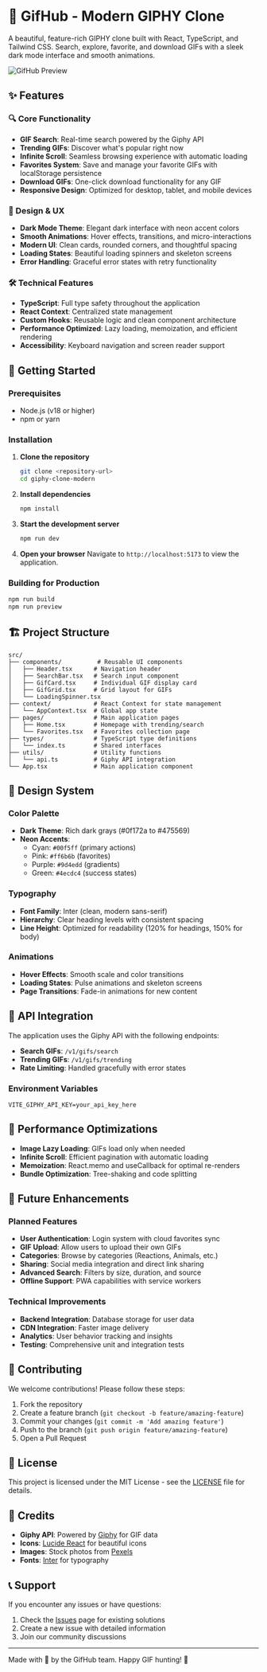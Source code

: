 # 🎯 GifHub - Modern GIPHY Clone

A beautiful, feature-rich GIPHY clone built with React, TypeScript, and Tailwind CSS. Search, explore, favorite, and download GIFs with a sleek dark mode interface and smooth animations.

![GifHub Preview](https://images.pexels.com/photos/4144179/pexels-photo-4144179.jpeg?auto=compress&cs=tinysrgb&w=1200&h=600&fit=crop)

## ✨ Features

### 🔍 Core Functionality
- **GIF Search**: Real-time search powered by the Giphy API
- **Trending GIFs**: Discover what's popular right now
- **Infinite Scroll**: Seamless browsing experience with automatic loading
- **Favorites System**: Save and manage your favorite GIFs with localStorage persistence
- **Download GIFs**: One-click download functionality for any GIF
- **Responsive Design**: Optimized for desktop, tablet, and mobile devices

### 🎨 Design & UX
- **Dark Mode Theme**: Elegant dark interface with neon accent colors
- **Smooth Animations**: Hover effects, transitions, and micro-interactions
- **Modern UI**: Clean cards, rounded corners, and thoughtful spacing
- **Loading States**: Beautiful loading spinners and skeleton screens
- **Error Handling**: Graceful error states with retry functionality

### 🛠️ Technical Features
- **TypeScript**: Full type safety throughout the application
- **React Context**: Centralized state management
- **Custom Hooks**: Reusable logic and clean component architecture
- **Performance Optimized**: Lazy loading, memoization, and efficient rendering
- **Accessibility**: Keyboard navigation and screen reader support

## 🚀 Getting Started

### Prerequisites
- Node.js (v18 or higher)
- npm or yarn

### Installation

1. **Clone the repository**
   ```bash
   git clone <repository-url>
   cd giphy-clone-modern
   ```

2. **Install dependencies**
   ```bash
   npm install
   ```

3. **Start the development server**
   ```bash
   npm run dev
   ```

4. **Open your browser**
   Navigate to `http://localhost:5173` to view the application.

### Building for Production

```bash
npm run build
npm run preview
```

## 🏗️ Project Structure

```
src/
├── components/          # Reusable UI components
│   ├── Header.tsx      # Navigation header
│   ├── SearchBar.tsx   # Search input component
│   ├── GifCard.tsx     # Individual GIF display card
│   ├── GifGrid.tsx     # Grid layout for GIFs
│   └── LoadingSpinner.tsx
├── context/            # React Context for state management
│   └── AppContext.tsx  # Global app state
├── pages/              # Main application pages
│   ├── Home.tsx        # Homepage with trending/search
│   └── Favorites.tsx   # Favorites collection page
├── types/              # TypeScript type definitions
│   └── index.ts        # Shared interfaces
├── utils/              # Utility functions
│   └── api.ts          # Giphy API integration
└── App.tsx             # Main application component
```

## 🎨 Design System

### Color Palette
- **Dark Theme**: Rich dark grays (#0f172a to #475569)
- **Neon Accents**: 
  - Cyan: `#00f5ff` (primary actions)
  - Pink: `#ff6b6b` (favorites)
  - Purple: `#9d4edd` (gradients)
  - Green: `#4ecdc4` (success states)

### Typography
- **Font Family**: Inter (clean, modern sans-serif)
- **Hierarchy**: Clear heading levels with consistent spacing
- **Line Height**: Optimized for readability (120% for headings, 150% for body)

### Animations
- **Hover Effects**: Smooth scale and color transitions
- **Loading States**: Pulse animations and skeleton screens
- **Page Transitions**: Fade-in animations for new content

## 🔧 API Integration

The application uses the Giphy API with the following endpoints:

- **Search GIFs**: `/v1/gifs/search`
- **Trending GIFs**: `/v1/gifs/trending`
- **Rate Limiting**: Handled gracefully with error states

### Environment Variables
```env
VITE_GIPHY_API_KEY=your_api_key_here
```

## 🚀 Performance Optimizations

- **Image Lazy Loading**: GIFs load only when needed
- **Infinite Scroll**: Efficient pagination with automatic loading
- **Memoization**: React.memo and useCallback for optimal re-renders
- **Bundle Optimization**: Tree-shaking and code splitting

## 🔮 Future Enhancements

### Planned Features
- **User Authentication**: Login system with cloud favorites sync
- **GIF Upload**: Allow users to upload their own GIFs
- **Categories**: Browse by categories (Reactions, Animals, etc.)
- **Sharing**: Social media integration and direct link sharing
- **Advanced Search**: Filters by size, duration, and source
- **Offline Support**: PWA capabilities with service workers

### Technical Improvements
- **Backend Integration**: Database storage for user data
- **CDN Integration**: Faster image delivery
- **Analytics**: User behavior tracking and insights
- **Testing**: Comprehensive unit and integration tests

## 🤝 Contributing

We welcome contributions! Please follow these steps:

1. Fork the repository
2. Create a feature branch (`git checkout -b feature/amazing-feature`)
3. Commit your changes (`git commit -m 'Add amazing feature'`)
4. Push to the branch (`git push origin feature/amazing-feature`)
5. Open a Pull Request

## 📄 License

This project is licensed under the MIT License - see the [LICENSE](LICENSE) file for details.

## 🙏 Credits

- **Giphy API**: Powered by [Giphy](https://giphy.com) for GIF data
- **Icons**: [Lucide React](https://lucide.dev) for beautiful icons
- **Images**: Stock photos from [Pexels](https://pexels.com)
- **Fonts**: [Inter](https://rsms.me/inter/) for typography

## 📞 Support

If you encounter any issues or have questions:

1. Check the [Issues](../../issues) page for existing solutions
2. Create a new issue with detailed information
3. Join our community discussions

---

Made with 💜 by the GifHub team. Happy GIF hunting! 🎉